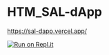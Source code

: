 # HTM_SAL-dApp

https://sal-dapp.vercel.app/

[![Run on Repl.it](https://replit.com/badge/github/Vikash-8090-Yadav/HTM_SAL-dApp)](https://replit.com/new/github/Vikash-8090-Yadav/HTM_SAL-dApp)
